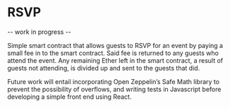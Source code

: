 # RSVP

-- work in progress --

Simple smart contract that allows guests to RSVP for an event by paying a small fee in to the smart contract. Said fee is returned to any guests who attend the event. Any remaining Ether left in the smart contract, a result of guests not attending, is divided up and sent to the guests that did.

Future work will entail incorporating Open Zeppelin’s Safe Math library to prevent the possibility of overflows, and writing tests in Javascript before developing a simple front end using React.
